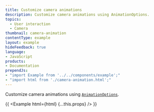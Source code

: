 ```yaml
---
title: Customize camera animations
description: Customize camera animations using AnimationOptions.
topics:
  - User interaction
  - Camera
thumbnail: camera-animation
contentType: example
layout: example
hideFeedback: true
language:
- JavaScript
products:
- Documentation
prependJs:
- "import Example from '../../components/example';"
- "import html from './camera-animation.html';"
---
```


Customize camera animations using [`AnimationOptions`](https://docs.goong.io/javascript/properties/#animationoptions).

{{ <Example html={html} {...this.props} /> }}
